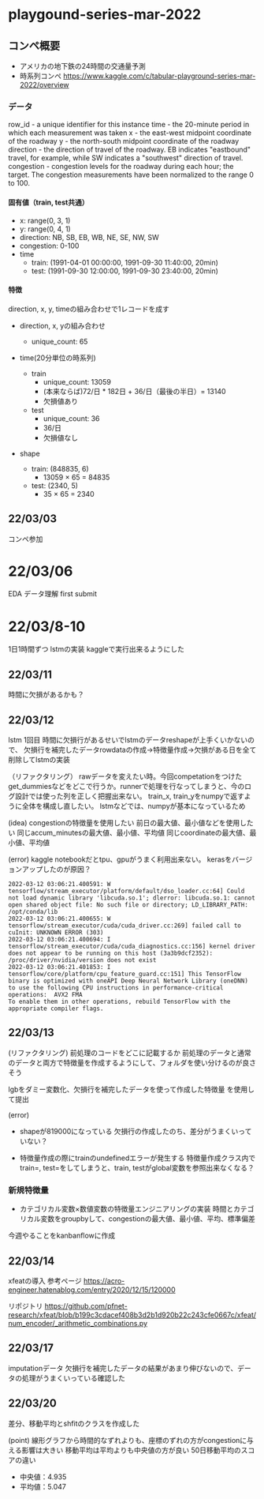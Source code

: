 # playgound-series-mar-2022

## コンペ概要
- アメリカの地下鉄の24時間の交通量予測
- 時系列コンペ
https://www.kaggle.com/c/tabular-playground-series-mar-2022/overview


### データ
row_id - a unique identifier for this instance
time - the 20-minute period in which each measurement was taken
x - the east-west midpoint coordinate of the roadway
y - the north-south midpoint coordinate of the roadway
direction - the direction of travel of the roadway. EB indicates "eastbound" travel, for example, while SW indicates a "southwest" direction of travel.
congestion - congestion levels for the roadway during each hour; the target. The congestion measurements have been normalized to the range 0 to 100.

#### 固有値（train, test共通）
- x: range(0, 3, 1)
- y: range(0, 4, 1)
- direction: NB, SB, EB, WB, NE, SE, NW, SW
- congestion: 0-100
- time
    - train: (1991-04-01 00:00:00, 1991-09-30 11:40:00, 20min)
    - test: (1991-09-30 12:00:00, 1991-09-30 23:40:00, 20min)

#### 特徴
direction, x, y, timeの組み合わせで1レコードを成す
- direction, x, yの組み合わせ
    - unique_count: 65
 
- time(20分単位の時系列)
    - train
        - unique_count: 13059
        - (本来ならば)72/日 * 182日 + 36/日（最後の半日）= 13140
        - 欠損値あり
    - test
        - unique_count: 36
        - 36/日
        - 欠損値なし

- shape
    - train: (848835, 6)
        - 13059 × 65 = 84835
    - test: (2340, 5)
        - 35 × 65 = 2340


## 22/03/03
コンペ参加


# 22/03/06
EDA
データ理解
first submit

# 22/03/8-10
1日1時間ずつ
lstmの実装
kaggleで実行出来るようにした

## 22/03/11
時間に欠損があるかも？

## 22/03/12
lstm 1回目
時間に欠損行があるせいでlstmのデータreshapeが上手くいかないので、
欠損行を補完したデータrowdataの作成->特徴量作成->欠損がある日を全て削除してlstmの実装

（リファクタリング）
rawデータを変えたい時。今回competationをつけた
get_dummiesなどをどこで行うか。runnerで処理を行なってしまうと、今のログ設計では使った列を正しく把握出来ない。
train_x, train_yをnumpyで返すように全体を構成し直したい。
lstmなどでは、numpyが基本になっているため

(idea)
congestionの特徴量を使用したい
前日の最大値、最小値などを使用したい
同じaccum_minutesの最大値、最小値、平均値
同じcoordinateの最大値、最小値、平均値

(error)
kaggle notebookだとtpu、gpuがうまく利用出来ない。
kerasをバージョンアップしたのが原因？
```
2022-03-12 03:06:21.400591: W tensorflow/stream_executor/platform/default/dso_loader.cc:64] Could not load dynamic library 'libcuda.so.1'; dlerror: libcuda.so.1: cannot open shared object file: No such file or directory; LD_LIBRARY_PATH: /opt/conda/lib
2022-03-12 03:06:21.400655: W tensorflow/stream_executor/cuda/cuda_driver.cc:269] failed call to cuInit: UNKNOWN ERROR (303)
2022-03-12 03:06:21.400694: I tensorflow/stream_executor/cuda/cuda_diagnostics.cc:156] kernel driver does not appear to be running on this host (3a3b9dcf2352): /proc/driver/nvidia/version does not exist
2022-03-12 03:06:21.401853: I tensorflow/core/platform/cpu_feature_guard.cc:151] This TensorFlow binary is optimized with oneAPI Deep Neural Network Library (oneDNN) to use the following CPU instructions in performance-critical operations:  AVX2 FMA
To enable them in other operations, rebuild TensorFlow with the appropriate compiler flags.
```

## 22/03/13
(リファクタリング)
前処理のコードをどこに記載するか
前処理のデータと通常のデータと両方で特徴量を作成するようにして、フォルダを使い分けるのが良さそう

lgbをダミー変数化、欠損行を補完したデータを使って作成した特徴量
を使用して提出

(error)
- shapeが819000になっている
    欠損行の作成したのち、差分がうまくいっていない？

- 特徴量作成の際にtrainのundefinedエラーが発生する
    特徴量作成クラス内でtrain=, test=をしてしまうと、train, testがglobal変数を参照出来なくなる？

### 新規特徴量
- カテゴリカル変数×数値変数の特徴量エンジニアリングの実装
    時間とカテゴリカル変数をgroupbyして、congestionの最大値、最小値、平均、標準偏差


今週やることをkanbanflowに作成

## 22/03/14
xfeatの導入
参考ページ
https://acro-engineer.hatenablog.com/entry/2020/12/15/120000

リポジトリ
https://github.com/pfnet-research/xfeat/blob/b199c3cdacef408b3d2b1d920b22c243cfe0667c/xfeat/num_encoder/_arithmetic_combinations.py

## 22/03/17
imputationデータ
欠損行を補完したデータの結果があまり伸びないので、データの処理がうまくいっている確認した

## 22/03/20
差分、移動平均とshfitのクラスを作成した

(point)
線形グラフから時間的なずれよりも、座標のずれの方がcongestionに与える影響は大きい
移動平均は平均よりも中央値の方が良い
50日移動平均のスコアの違い
- 中央値：4.935
- 平均値：5.047